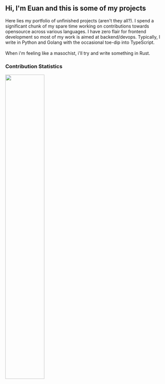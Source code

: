 <h2> Hi, I'm Euan and this is some of my projects </h2>
Here lies my portfolio of unfinished projects (aren't they all?). I spend a significant chunk of my spare time working on contributions towards opensource across various languages. I have zero flair for frontend development so most of my work is aimed at backend/devops. Typically, I write in Python and Golang with the occasional toe-dip into TypeScript. 
<br><br>
When i'm feeling like a masochist, i'll try and write something in Rust.
<h3> Contribution Statistics</h3>
<p align="left">
  <img width="49.5%" src="https://github-readme-stats.vercel.app/api?username=euanwm&show_icons=true&theme=blueberry&hide_border=true" />
</p>
